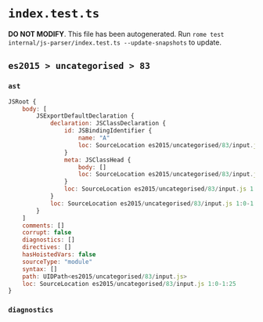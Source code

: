 # `index.test.ts`

**DO NOT MODIFY**. This file has been autogenerated. Run `rome test internal/js-parser/index.test.ts --update-snapshots` to update.

## `es2015 > uncategorised > 83`

### `ast`

```javascript
JSRoot {
	body: [
		JSExportDefaultDeclaration {
			declaration: JSClassDeclaration {
				id: JSBindingIdentifier {
					name: "A"
					loc: SourceLocation es2015/uncategorised/83/input.js 1:21-1:22 (A)
				}
				meta: JSClassHead {
					body: []
					loc: SourceLocation es2015/uncategorised/83/input.js 1:15-1:25
				}
				loc: SourceLocation es2015/uncategorised/83/input.js 1:15-1:25
			}
			loc: SourceLocation es2015/uncategorised/83/input.js 1:0-1:25
		}
	]
	comments: []
	corrupt: false
	diagnostics: []
	directives: []
	hasHoistedVars: false
	sourceType: "module"
	syntax: []
	path: UIDPath<es2015/uncategorised/83/input.js>
	loc: SourceLocation es2015/uncategorised/83/input.js 1:0-1:25
}
```

### `diagnostics`

```

```
